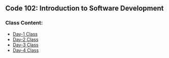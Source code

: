 ##  Code 102: Introduction to Software Development
### Class Content: 
- [Day-1 Class](Day1.md)
- [Day-2 Class](Day2.md)
- [Day-3 Class](Day3.md)
- [Day-4 Class](Day4.md) 
  
    


 